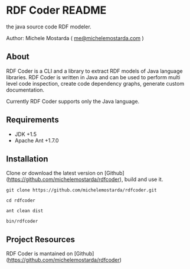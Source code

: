 
# RDF Coder README

the java source code RDF modeler.

Author: Michele Mostarda ( me@michelemostarda.com )


## About

RDF Coder is a CLI and a library to extract RDF models of Java language libraries.
RDF Coder is written in Java and can be used to perform multi level code inspection, 
create code dependency graphs, generate custom documentation.

Currently RDF Coder supports only the Java language.

## Requirements
- JDK  +1.5
- Apache Ant +1.7.0

## Installation

Clone or download the latest version on [Github] (https://github.com/michelemostarda/rdfcoder), build and use it.

```{bash}
git clone https://github.com/michelemostarda/rdfcoder.git

cd rdfcoder

ant clean dist

bin/rdfcoder
```

## Project Resources

RDF Coder is mantained on [Github] (https://github.com/michelemostarda/rdfcoder)


